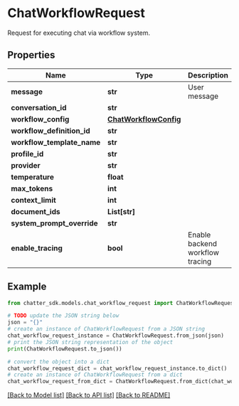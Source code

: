 # ChatWorkflowRequest

Request for executing chat via workflow system.

## Properties

Name | Type | Description | Notes
------------ | ------------- | ------------- | -------------
**message** | **str** | User message | 
**conversation_id** | **str** |  | [optional] 
**workflow_config** | [**ChatWorkflowConfig**](ChatWorkflowConfig.md) |  | [optional] 
**workflow_definition_id** | **str** |  | [optional] 
**workflow_template_name** | **str** |  | [optional] 
**profile_id** | **str** |  | [optional] 
**provider** | **str** |  | [optional] 
**temperature** | **float** |  | [optional] 
**max_tokens** | **int** |  | [optional] 
**context_limit** | **int** |  | [optional] 
**document_ids** | **List[str]** |  | [optional] 
**system_prompt_override** | **str** |  | [optional] 
**enable_tracing** | **bool** | Enable backend workflow tracing | [optional] [default to False]

## Example

```python
from chatter_sdk.models.chat_workflow_request import ChatWorkflowRequest

# TODO update the JSON string below
json = "{}"
# create an instance of ChatWorkflowRequest from a JSON string
chat_workflow_request_instance = ChatWorkflowRequest.from_json(json)
# print the JSON string representation of the object
print(ChatWorkflowRequest.to_json())

# convert the object into a dict
chat_workflow_request_dict = chat_workflow_request_instance.to_dict()
# create an instance of ChatWorkflowRequest from a dict
chat_workflow_request_from_dict = ChatWorkflowRequest.from_dict(chat_workflow_request_dict)
```
[[Back to Model list]](../README.md#documentation-for-models) [[Back to API list]](../README.md#documentation-for-api-endpoints) [[Back to README]](../README.md)


